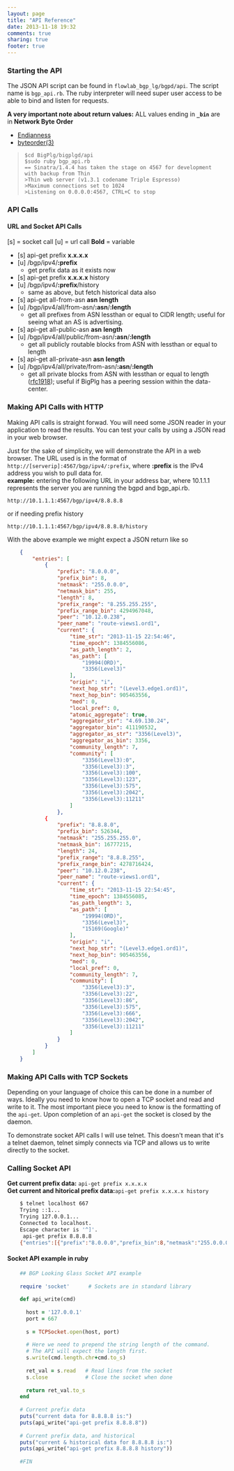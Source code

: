 ```yaml
---
layout: page
title: "API Reference"
date: 2013-11-18 19:32
comments: true
sharing: true
footer: true
---
```

### Starting the API
The JSON API script can be found in `flowlab_bgp_lg/bgpd/api`. The script name is `bgp_api.rb`. The ruby interpreter will need super user access to be able to bind and listen for requests.

__A very important note about return values:__ ALL values ending in __`_bin`__ are in __Network Byte Order__

* [Endianness](http://en.wikipedia.org/wiki/Endianness)
* [byteorder(3)](https://www.linux.com/learn/docs/man/byteorder3)


>     $cd BigPlg/bigplgd/api
>     $sudo ruby bgp_api.rb
>     == Sinatra/1.4.4 has taken the stage on 4567 for development with backup from Thin
>     >Thin web server (v1.3.1 codename Triple Espresso)
>     >Maximum connections set to 1024
>     >Listening on 0.0.0.0:4567, CTRL+C to stop
    
### API Calls
#### URL and Socket API Calls
[s] = socket call 
[u] = url call
__Bold__ = variable

* [s] api-get prefix __x.x.x.x__
* [u] /bgp/ipv4/__:prefix__
    + get prefix data as it exists now
* [s] api-get prefix __x.x.x.x__ history
* [u] /bgp/ipv4/__:prefix__/history
    + same as above, but fetch historical data also
* [s] api-get all-from-asn __asn__ __length__
* [u] /bgp/ipv4/all/from-asn/__:asn__/__:length__
    + get all prefixes from ASN lessthan or equal to CIDR length; useful for seeing what an AS is advertising.
* [s] api-get all-public-asn __asn__ __length__
* [u] /bgp/ipv4/all/public/from-asn/__:asn__/__:length__
    + get all publicly routable blocks from ASN with lessthan or equal to length
* [s] api-get all-private-asn __asn__ __length__
* [u] /bgp/ipv4/all/private/from-asn/__:asn__/__:length__
    + get all private blocks from ASN with lessthan or equal to length ([rfc1918](https://tools.ietf.org/html/rfc1918#section-3 "rfc1918")); useful if BigPlg has a peering session within the data-center.

### Making API Calls with HTTP
Making API calls is straight forwad. You will need some JSON reader in your application to read the results. You can test your calls by using a JSON read in your web browser.

Just for the sake of simplicity, we will demonstrate the API in a web browser. The URL used is in the format of `http://[serverip]:4567/bgp/ipv4/:prefix`, where __:prefix__ is the IPv4 address you wish to pull data for.<br>
__example:__ entering the following URL in your address bar, where 10.1.1.1 represents the server you are running the bgpd and bgp_api.rb.<br>

    http://10.1.1.1:4567/bgp/ipv4/8.8.8.8

or if needing prefix history

    http://10.1.1.1:4567/bgp/ipv4/8.8.8.8/history

With the above example we might expect a JSON return like so

``` json
    {
        "entries": [
            {
                "prefix": "8.0.0.0",
                "prefix_bin": 8,
                "netmask": "255.0.0.0",
                "netmask_bin": 255,
                "length": 8,
                "prefix_range": "8.255.255.255",
                "prefix_range_bin": 4294967048,
                "peer": "10.12.0.238",
                "peer_name": "route-views1.ord1",
                "current": {
                    "time_str": "2013-11-15 22:54:46",
                    "time_epoch": 1384556086,
                    "as_path_length": 2,
                    "as_path": [
                        "19994(ORD)",
                        "3356(Level3)"
                    ],
                    "origin": "i",
                    "next_hop_str": "(Level3.edge1.ord1)",
                    "next_hop_bin": 905463556,
                    "med": 0,
                    "local_pref": 0,
                    "atomic_aggregate": true,
                    "aggregator_str": "4.69.130.24",
                    "aggregator_bin": 411190532,
                    "aggregator_as_str": "3356(Level3)",
                    "aggregator_as_bin": 3356,
                    "community_length": 7,
                    "community": [
                        "3356(Level3):0",
                        "3356(Level3):3",
                        "3356(Level3):100",
                        "3356(Level3):123",
                        "3356(Level3):575",
                        "3356(Level3):2042",
                        "3356(Level3):11211"
                    ]
                },
            {
                "prefix": "8.8.8.0",
                "prefix_bin": 526344,
                "netmask": "255.255.255.0",
                "netmask_bin": 16777215,
                "length": 24,
                "prefix_range": "8.8.8.255",
                "prefix_range_bin": 4278716424,
                "peer": "10.12.0.238",
                "peer_name": "route-views1.ord1",
                "current": {
                    "time_str": "2013-11-15 22:54:45",
                    "time_epoch": 1384556085,
                    "as_path_length": 3,
                    "as_path": [
                        "19994(ORD)",
                        "3356(Level3)",
                        "15169(Google)"
                    ],
                    "origin": "i",
                    "next_hop_str": "(Level3.edge1.ord1)",
                    "next_hop_bin": 905463556,
                    "med": 0,
                    "local_pref": 0,
                    "community_length": 7,
                    "community": [
                        "3356(Level3):3",
                        "3356(Level3):22",
                        "3356(Level3):86",
                        "3356(Level3):575",
                        "3356(Level3):666",
                        "3356(Level3):2042",
                        "3356(Level3):11211"
                    ]
                }
            }
        ]
    }
```

### Making API Calls with TCP Sockets
Depending on your language of choice this can be done in a number of ways. Ideally you need to know how to open a TCP socket and read and write to it. The most important piece you need to know is the formatting of the `api-get`. Upon completion of an `api-get` the socket is closed by the daemon.

To demonstrate socket API calls I will use telnet. This doesn't mean that it's a telnet daemon, telnet simply connects via TCP and allows us to write directly to the socket.

### Calling Socket API
__Get current prefix data:__ `api-get prefix x.x.x.x`<br>
__Get current and hitorical prefix data:__`api-get prefix x.x.x.x history`

``` bash
    $ telnet localhost 667
    Trying ::1...
    Trying 127.0.0.1...
    Connected to localhost.
    Escape character is '^]'.
     api-get prefix 8.8.8.8
    {"entries":[{"prefix":"8.0.0.0","prefix_bin":8,"netmask":"255.0.0.0","netmask_bin":255,"length":8,"prefix_range":"8.255.255.255","prefix_range_bin":4294967048,"peer":"10.12.0.238","peer_name":"route-views1.ord1","current":{"time_str":"2013-11-15 22:54:46","time_epoch":1384556086,"as_path_length":2,"as_path":["19994(ORD)","3356(Level3)"],"origin":"i","next_hop_str":"(Level3.edge1.ord1)","next_hop_bin":905463556,"med":0,"local_pref":0,"atomic_aggregate":true,"aggregator_str":"4.69.130.24","aggregator_bin":411190532,"aggregator_as_str":"3356(Level3)","aggregator_as_bin":3356,"community_length":7,"community":["3356(Level3):0","3356(Level3):3","3356(Level3):100","3356(Level3):123","3356(Level3):575","3356(Level3):2042","3356(Level3):11211"]}},{"prefix":"8.8.8.0","prefix_bin":526344,"netmask":"255.255.255.0","netmask_bin":16777215,"length":24,"prefix_range":"8.8.8.255","prefix_range_bin":4278716424,"peer":"10.12.0.238","peer_name":"route-views1.ord1","current":{"time_str":"2013-11-15 22:54:45","time_epoch":1384556085,"as_path_length":3,"as_path":["19994(ORD)","3356(Level3)","15169(Google)"],"origin":"i","next_hop_str":"(Level3.edge1.ord1)","next_hop_bin":905463556,"med":0,"local_pref":0,"community_length":7,"community":["3356(Level3):3","3356(Level3):22","3356(Level3):86","3356(Level3):575","3356(Level3):666","3356(Level3):2042","3356(Level3):11211"]}}]}Connection closed by foreign host.
```
#### Socket API example in ruby
``` ruby
    ## BGP Looking Glass Socket API example
    
    require 'socket'      # Sockets are in standard library
    
    def api_write(cmd)
    
      host = '127.0.0.1'
      port = 667
    
      s = TCPSocket.open(host, port)
      
      # Here we need to prepend the string length of the command.
      # The API will expect the length first.
      s.write(cmd.length.chr+cmd.to_s)
    
      ret_val = s.read   # Read lines from the socket
      s.close            # Close the socket when done
      
      return ret_val.to_s
    end
    
    # Current prefix data
    puts("current data for 8.8.8.8 is:")
    puts(api_write("api-get prefix 8.8.8.8"))
    
    # Current prefix data, and historical
    puts("current & historical data for 8.8.8.8 is:")
    puts(api_write("api-get prefix 8.8.8.8 history"))
    
    #FIN
```